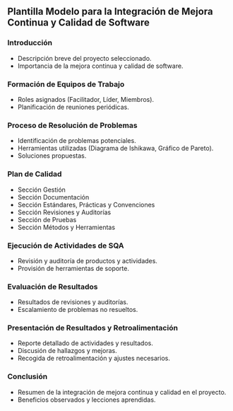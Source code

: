 ## Plantilla Modelo para la Integración de Mejora Continua y Calidad de Software

### Introducción
- Descripción breve del proyecto seleccionado.
- Importancia de la mejora continua y calidad de software.

### Formación de Equipos de Trabajo
- Roles asignados (Facilitador, Líder, Miembros).
- Planificación de reuniones periódicas.

### Proceso de Resolución de Problemas
- Identificación de problemas potenciales.
- Herramientas utilizadas (Diagrama de Ishikawa, Gráfico de Pareto).
- Soluciones propuestas.

### Plan de Calidad
- Sección Gestión
- Sección Documentación
- Sección Estándares, Prácticas y Convenciones
- Sección Revisiones y Auditorías
- Sección de Pruebas
- Sección Métodos y Herramientas

### Ejecución de Actividades de SQA
- Revisión y auditoría de productos y actividades.
- Provisión de herramientas de soporte.

### Evaluación de Resultados
- Resultados de revisiones y auditorías.
- Escalamiento de problemas no resueltos.

### Presentación de Resultados y Retroalimentación
- Reporte detallado de actividades y resultados.
- Discusión de hallazgos y mejoras.
- Recogida de retroalimentación y ajustes necesarios.

### Conclusión
- Resumen de la integración de mejora continua y calidad en el proyecto.
- Beneficios observados y lecciones aprendidas.
